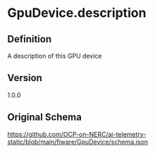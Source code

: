 # GpuDevice.description

## Definition
A description of this GPU device

## Version
1.0.0

## Original Schema
https://github.com/OCP-on-NERC/ai-telemetry-static/blob/main/fiware/GpuDevice/schema.json
